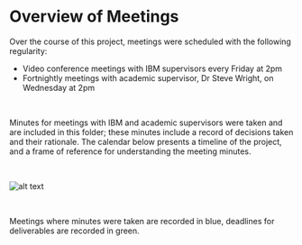 Overview of Meetings
====================

Over the course of this project, meetings were scheduled with the following regularity:

* Video conference meetings with IBM supervisors every Friday at 2pm
* Fortnightly meetings with academic supervisor, Dr Steve Wright, on Wednesday at 2pm

<Br>
  
Minutes for meetings with IBM and academic supervisors were taken and are included in this folder; these minutes include a record of decisions taken and their rationale. The calendar below presents a timeline of the project, and a frame of reference for understanding the meeting minutes.

<Br>

![alt text](https://github.com/patrickjohncyh/ibm-waldo/blob/master/imgs/minutes_cal.JPG "Calendar of meeting minutes")

<Br>
  
Meetings where minutes were taken are recorded in blue, deadlines for deliverables are recorded in green.
